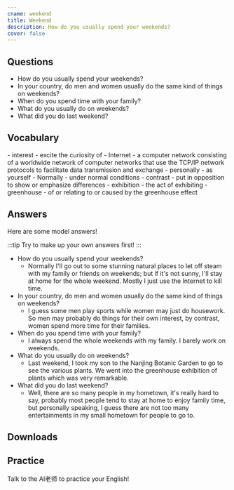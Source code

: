 ```yaml
---
cname: weekend
title: Weekend
description: How do you usually spend your weekends?
cover: false
---
```

<banner></banner>

## Questions

- How do you usually spend your weekends?
- In your country, do men and women usually do the same kind of things on weekends?
- When do you spend time with your family?
- What do you usually do on weekends?
- What did you do last weekend?

## Vocabulary

<vocab-list>
- interest
  - excite the curiosity of
- Internet
  - a computer network consisting of a worldwide network of computer networks that use the TCP&#x2F;IP network protocols to facilitate data transmission and exchange  
- personally
  - as yourself
- Normally
  - under normal conditions
- contrast
  - put in opposition to show or emphasize differences
- exhibition
  - the act of exhibiting
- greenhouse
  - of or relating to or caused by the greenhouse effect

<!-- blank -->

</vocab-list>

## Answers
Here are some model answers!

:::tip
Try to make up your own answers first!
:::

- How do you usually spend your weekends?
  - Normally I&#39;ll go out to some stunning natural places to let off steam with my family or friends on weekends; but if it&#39;s not sunny, I&#39;ll stay at home for the whole weekend. Mostly I just use the Internet to kill time.
- In your country, do men and women usually do the same kind of things on weekends?
  - I guess some men play sports while women may just do housework. So men may probably do things for their own interest, by contrast, women spend more time for their families.
- When do you spend time with your family?
  - I always spend the whole weekends with my family. I barely work on weekends.
- What do you usually do on weekends?
  - Last weekend, I took my son to the Nanjing Botanic Garden to go to see the various plants. We went into the greenhouse exhibition of plants which was very remarkable.
- What did you do last weekend?
  - Well, there are so many people in my hometown, it&#39;s really hard to say, probably most people tend to stay at home to enjoy family time, but personally speaking, I guess there are not too many entertainments in my small hometown for people to go to.

## Downloads
<downloads></downloads>

## Practice
Talk to the AI老师 to practice your English!
<qrfooter></qrfooter>




